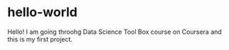 # hello-world

Hello! I am going throohg Data Science Tool Box course on Coursera and this is my first project.
